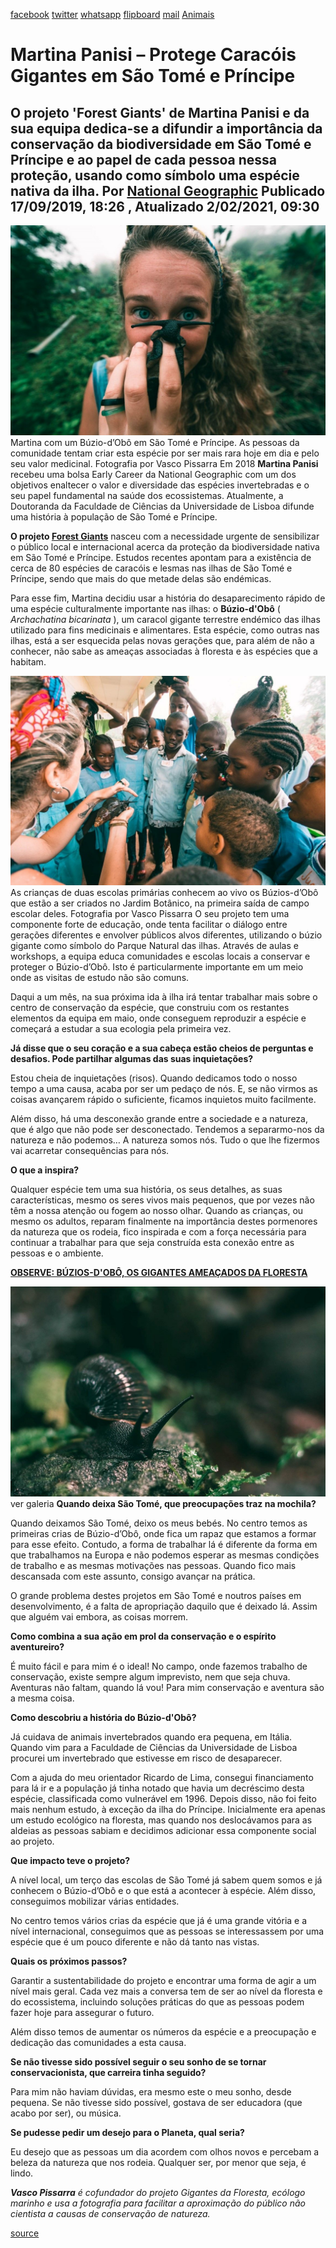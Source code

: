 [facebook](https://www.facebook.com/sharer/sharer.php?u=https%3A%2F%2Fwww.natgeo.pt%2Fanimais%2F2019%2F09%2Fmartina-panisi-protege-caracois-gigantes-em-sao-tome-e-principe) [twitter](https://twitter.com/share?url=https%3A%2F%2Fwww.natgeo.pt%2Fanimais%2F2019%2F09%2Fmartina-panisi-protege-caracois-gigantes-em-sao-tome-e-principe&via=natgeo&text=Martina%20Panisi%20%E2%80%93%20Protege%20Carac%C3%B3is%20Gigantes%20em%20S%C3%A3o%20Tom%C3%A9%20e%20Pr%C3%ADncipe) [whatsapp](https://web.whatsapp.com/send?text=https%3A%2F%2Fwww.natgeo.pt%2Fanimais%2F2019%2F09%2Fmartina-panisi-protege-caracois-gigantes-em-sao-tome-e-principe) [flipboard](https://share.flipboard.com/bookmarklet/popout?v=2&title=Martina%20Panisi%20%E2%80%93%20Protege%20Carac%C3%B3is%20Gigantes%20em%20S%C3%A3o%20Tom%C3%A9%20e%20Pr%C3%ADncipe&url=https%3A%2F%2Fwww.natgeo.pt%2Fanimais%2F2019%2F09%2Fmartina-panisi-protege-caracois-gigantes-em-sao-tome-e-principe) [mail](mailto:?subject=NatGeo&body=https%3A%2F%2Fwww.natgeo.pt%2Fanimais%2F2019%2F09%2Fmartina-panisi-protege-caracois-gigantes-em-sao-tome-e-principe%20-%20Martina%20Panisi%20%E2%80%93%20Protege%20Carac%C3%B3is%20Gigantes%20em%20S%C3%A3o%20Tom%C3%A9%20e%20Pr%C3%ADncipe) [Animais](https://www.natgeo.pt/animais) 
# Martina Panisi – Protege Caracóis Gigantes em São Tomé e Príncipe 
## O projeto 'Forest Giants' de Martina Panisi e da sua equipa dedica-se a difundir a importância da conservação da biodiversidade em São Tomé e Príncipe e ao papel de cada pessoa nessa proteção, usando como símbolo uma espécie nativa da ilha. Por [National Geographic](https://www.natgeo.pt/autor/national-geographic) Publicado 17/09/2019, 18:26 , Atualizado 2/02/2021, 09:30 
![Martina com um Búzio-d’Obô em São Tomé e Príncipe. As pessoas da comunidade tentam criar esta ...](img/files_styles_image_00_public_dsc_1_0_medium.jpg)
Martina com um Búzio-d’Obô em São Tomé e Príncipe. As pessoas da comunidade tentam criar esta espécie por ser mais rara hoje em dia e pelo seu valor medicinal. Fotografia por Vasco Pissarra Em 2018 **Martina Panisi** recebeu uma bolsa Early Career da National Geographic com um dos objetivos enaltecer o valor e diversidade das espécies invertebradas e o seu papel fundamental na saúde dos ecossistemas. Atualmente, a Doutoranda da Faculdade de Ciências da Universidade de Lisboa difunde uma história à população de São Tomé e Príncipe. 

**O projeto [Forest Giants](http://www.forestgiants.org/index.html)** nasceu com a necessidade urgente de sensibilizar o público local e internacional acerca da proteção da biodiversidade nativa em São Tomé e Príncipe. Estudos recentes apontam para a existência de cerca de 80 espécies de caracóis e lesmas nas ilhas de São Tomé e Príncipe, sendo que mais do que metade delas são endémicas. 

Para esse fim, Martina decidiu usar a história do desaparecimento rápido de uma espécie culturalmente importante nas ilhas: o **Búzio-d'Obô** ( _Archachatina bicarinata_ ), um caracol gigante terrestre endémico das ilhas utilizado para fins medicinais e alimentares. Esta espécie, como outras nas ilhas, está a ser esquecida pelas novas gerações que, para além de não a conhecer, não sabe as ameaças associadas à floresta e às espécies que a habitam. 

![As crianças de duas escolas primárias conhecem ao vivo os Búzios-d’Obô que estão a ser criados ...](img/files_styles_image_00_public_dsc_0_medium.jpg)
As crianças de duas escolas primárias conhecem ao vivo os Búzios-d’Obô que estão a ser criados no Jardim Botânico, na primeira saída de campo escolar deles. Fotografia por Vasco Pissarra O seu projeto tem uma componente forte de educação, onde tenta facilitar o diálogo entre gerações diferentes e envolver públicos alvos diferentes, utilizando o búzio gigante como símbolo do Parque Natural das ilhas. Através de aulas e workshops, a equipa educa comunidades e escolas locais a conservar e proteger o Búzio-d’Obô. Isto é particularmente importante em um meio onde as visitas de estudo não são comuns. 

Daqui a um mês, na sua próxima ida à ilha irá tentar trabalhar mais sobre o centro de conservação da espécie, que construiu com os restantes elementos da equipa em maio, onde conseguem reproduzir a espécie e começará a estudar a sua ecologia pela primeira vez. 

**Já disse que o seu coração e a sua cabeça estão cheios de perguntas e desafios. Pode partilhar algumas das suas inquietações?** 

Estou cheia de inquietações (risos). Quando dedicamos todo o nosso tempo a uma causa, acaba por ser um pedaço de nós. E, se não virmos as coisas avançarem rápido o suficiente, ficamos inquietos muito facilmente. 

Além disso, há uma desconexão grande entre a sociedade e a natureza, que é algo que não pode ser desconectado. Tendemos a separarmo-nos da natureza e não podemos… A natureza somos nós. Tudo o que lhe fizermos vai acarretar consequências para nós. 

**O que a inspira?** 

Qualquer espécie tem uma sua história, os seus detalhes, as suas características, mesmo os seres vivos mais pequenos, que por vezes não têm a nossa atenção ou fogem ao nosso olhar. Quando as crianças, ou mesmo os adultos, reparam finalmente na importância destes pormenores da natureza que os rodeia, fico inspirada e com a força necessária para continuar a trabalhar para que seja construída esta conexão entre as pessoas e o ambiente. 

[**OBSERVE: BÚZIOS-D'OBÔ, OS GIGANTES AMEAÇADOS DA FLORESTA**](https://www.natgeo.pt/photography/2019/09/buzios-dobo-os-gigantes-ameacados-da-floresta) 

![Expedição na floresta nativa da ilha para poder fotografar a espécie no próprio habitat natural. A ...](img/files_styles_image_00_public_dsc_1_0_0_medium.jpg)
ver galeria **Quando deixa São Tomé, que preocupações traz na mochila?** 

Quando deixamos São Tomé, deixo os meus bebés. No centro temos as primeiras crias de Búzio-d’Obô, onde fica um rapaz que estamos a formar para esse efeito. Contudo, a forma de trabalhar lá é diferente da forma em que trabalhamos na Europa e não podemos esperar as mesmas condições de trabalho e as mesmas motivações nas pessoas. Quando fico mais descansada com este assunto, consigo avançar na prática. 

O grande problema destes projetos em São Tomé e noutros países em desenvolvimento, é a falta de apropriação daquilo que é deixado lá. Assim que alguém vai embora, as coisas morrem. 

**Como combina a sua ação em prol da conservação e o espírito aventureiro?** 

É muito fácil e para mim é o ideal! No campo, onde fazemos trabalho de conservação, existe sempre algum imprevisto, nem que seja chuva. Aventuras não faltam, quando lá vou! Para mim conservação e aventura são a mesma coisa. 

**Como descobriu a história do Búzio-d'Obô?** 

Já cuidava de animais invertebrados quando era pequena, em Itália. Quando vim para a Faculdade de Ciências da Universidade de Lisboa procurei um invertebrado que estivesse em risco de desaparecer. 

Com a ajuda do meu orientador Ricardo de Lima, consegui financiamento para lá ir e a população já tinha notado que havia um decréscimo desta espécie, classificada como vulnerável em 1996. Depois disso, não foi feito mais nenhum estudo, à exceção da ilha do Príncipe. Inicialmente era apenas um estudo ecológico na floresta, mas quando nos deslocávamos para as aldeias as pessoas sabiam e decidimos adicionar essa componente social ao projeto. 

**Que impacto teve o projeto?** 

A nível local, um terço das escolas de São Tomé já sabem quem somos e já conhecem o Búzio-d’Obô e o que está a acontecer à espécie. Além disso, conseguimos mobilizar várias entidades. 

No centro temos vários crias da espécie que já é uma grande vitória e a nível internacional, conseguimos que as pessoas se interessassem por uma espécie que é um pouco diferente e não dá tanto nas vistas. 

**Quais os próximos passos?** 

Garantir a sustentabilidade do projeto e encontrar uma forma de agir a um nível mais geral. Cada vez mais a conversa tem de ser ao nível da floresta e do ecossistema, incluindo soluções práticas do que as pessoas podem fazer hoje para assegurar o futuro. 

Além disso temos de aumentar os números da espécie e a preocupação e dedicação das comunidades a esta causa. 

**Se não tivesse sido possível seguir o seu sonho de se tornar conservacionista, que carreira tinha seguido?** 

Para mim não haviam dúvidas, era mesmo este o meu sonho, desde pequena. Se não tivesse sido possível, gostava de ser educadora (que acabo por ser), ou música. 

**Se pudesse pedir um desejo para o Planeta, qual seria?** 

Eu desejo que as pessoas um dia acordem com olhos novos e percebam a beleza da natureza que nos rodeia. Qualquer ser, por menor que seja, é lindo. 

_**Vasco Pissarra** é cofundador do projeto Gigantes da Floresta, ecólogo marinho e usa a fotografia para facilitar a aproximação do público não cientista a causas de conservação de natureza._ 



[source](https://www.natgeo.pt/animais/2019/09/martina-panisi-protege-caracois-gigantes-em-sao-tome-e-principe)